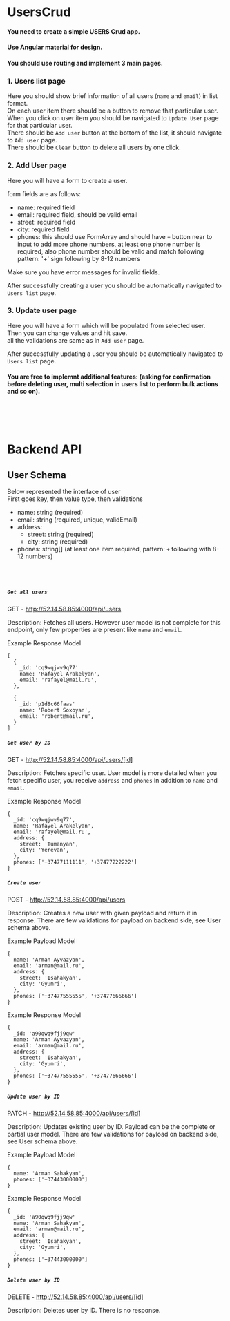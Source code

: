 # UsersCrud

#### You need to create a simple USERS Crud app. 
#### Use Angular material for design.
#### You should use routing and implement 3 main pages.


### 1. Users list page
Here you should show brief information of all users (`name` and `email`) in list format. <br>
On each user item there should be a button to remove that particular user. <br>
When you click on user item you should be navigated to `Update User` page for that particular user. <br>
There should be `Add user` button at the bottom of the list, it should navigate to `Add user` page.<br>
There should be `Clear` button to delete all users by one click.

### 2. Add User page
Here you will have a form to create a user.

form fields are as follows:
  - name: required field
  - email: required field, should be valid email
  - street: required field
  - city: required field
  - phones: this should use FormArray and should have `+` button near to input to add more phone numbers, at least one phone number is required, also phone   number should be valid and match following pattern: '+' sign following by 8-12 numbers
  
Make sure you have error messages for invalid fields.<br>

After successfully creating a user you should be automatically navigated to `Users list` page.

### 3. Update user page
Here you will have a form which will be populated from selected user.<br>
Then you can change values and hit save.<br>
all the validations are same as in `Add user` page.<br>

After successfully updating a user you should be automatically navigated to `Users list` page.

#### You are free to implemnt additional features: (asking for confirmation before deleting user, multi selection in users list to perform bulk actions and so on).

<br><br><br>

# Backend API

## User Schema

Below represented the interface of user <br>
First goes key, then value type, then validations

 - name: string (required)
 - email: string (required, unique, validEmail)
 - address:
   - street: string (required)        
   - city: string (required)
 - phones: string[] (at least one item required, pattern: `+` following with 8-12 numbers)
  
<br>
<br>

##### `Get all users`
GET - http://52.14.58.85:4000/api/users

Description: Fetches all users. However user model is not complete for this endpoint, only few properties are present like `name` and `email`. 

Example Response Model
```
[
  {
    _id: 'cq9wqjwv9q77'
    name: 'Rafayel Arakelyan',
    email: 'rafayel@mail.ru',
  },
  
  {
    _id: 'p1d8c66faas'
    name: 'Robert Soxoyan',
    email: 'robert@mail.ru',
  }
]
```

##### `Get user by ID`
GET - http://52.14.58.85:4000/api/users/[id]

Description: Fetches specific user. User model is more detailed when you fetch specific user, you receive `address` and `phones` in addition to `name` and `email`. 

Example Response Model
```
{
  _id: 'cq9wqjwv9q77',
  name: 'Rafayel Arakelyan',
  email: 'rafayel@mail.ru',
  address: {
    street: 'Tumanyan',
    city: 'Yerevan',
  },
  phones: ['+37477111111', '+37477222222']
}
```
  
##### `Create user`
POST - http://52.14.58.85:4000/api/users

Description: Creates a new user with given payload and return it in response. There are few validations for payload on backend side, see User schema above.

Example Payload Model
```
{
  name: 'Arman Ayvazyan',
  email: 'arman@mail.ru',
  address: {
    street: 'Isahakyan',
    city: 'Gyumri',
  },
  phones: ['+37477555555', '+37477666666']
}
```

Example Response Model
```
{
  _id: 'a90qwq9fjj9qw'
  name: 'Arman Ayvazyan',
  email: 'arman@mail.ru',
  address: {
    street: 'Isahakyan',
    city: 'Gyumri',
  },
  phones: ['+37477555555', '+37477666666']
}
```

##### `Update user by ID`
PATCH - http://52.14.58.85:4000/api/users/[id]

Description: Updates existing user by ID. Payload can be the complete or partial user model. There are few validations for payload on backend side, see User schema above.

Example Payload Model
```
{
  name: 'Arman Sahakyan',
  phones: ['+37443000000']
}
```

Example Response Model
```
{
  _id: 'a90qwq9fjj9qw'
  name: 'Arman Sahakyan',
  email: 'arman@mail.ru',
  address: {
    street: 'Isahakyan',
    city: 'Gyumri',
  },
  phones: ['+37443000000']
}
```
  
##### `Delete user by ID`
DELETE - http://52.14.58.85:4000/api/users/[id]

Description: Deletes user by ID. There is no response.


<br>
<br>




